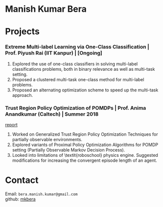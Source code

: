 # Manish Kumar Bera

<!--- ## About me

<!---I am a senior year undergraduate in the Department of Computer Science and Engineering at IIT Kanpur. I am interested in Machine Learning and Formal Methods. I am also interested in prediction technology involved in computer architecture (e.g., cache replacement policy). 
--->

<!---You can find my resume [here](mkbera_resume.pdf)  
Short resume [here](resume_master%20(1).pdf)
--->

# Projects
### Extreme Multi-label Learning via One-Class Classification | Prof. Piyush Rai (IIT Kanpur) | [Ongoing]
1. Explored the use of one-class classifiers in solving multi-label classifications problems, both in binary relevance as well as multi-task setting.
2. Proposed a clustered multi-task one-class method for multi-label problems.
3. Proposed an alternating optimization scheme to speed up the multi-task approach.
### Trust Region Policy Optimization of POMDPs | Prof. Anima Anandkumar (Caltech) | Summer 2018
[report](./reports/surf-trpo.pdf) 
1. Worked on Generalized Trust Region Policy Optimization Techniques for partially observable environments.
2. Explored variants of Proximal Policy Optimization Algorithms for POMDP setting (Partially Observable Markov Decision Process).
3. Looked into limitations of \textit{roboschool} physics engine. Suggested modifications for increasing the convergent episode length of an agent.


<!---### On sharing aware cache replacement policies | Prof. Mainak Chaudhuri (IIT Kanpur) | Fall 2018
[report](./reports/cs622.pdf) | [code](https://github.com/mkbera/multilevel-cache-sim)
1. Worked on improving sharing-aware cache replacement policy for multi-threaded applications.
2. Integrated parsecmgmt(tool for managing PARSEC programs and kernels) with PIN to generate address trace.
3. Implemented three level cache architecture to simulate cache replacement policy.
4. Proposed modifications to existing evaluation metric of prediction strategy.
5. Presented a novel modification to existing prediction policy.
--->


<!--- ### Sat Based Motion Planning of Multi-Robot System
[report](./reports/report.pdf) 
1. Designed a tool to find the trajectory of a  multi-robot system under minimum make-span.
2. Reduced the problem of motion planning into a SAT problem. Used a SAT-solver to solve the SAT instance. Processed the output of the SAT solver is then processed to get meaningful information, in our case, the path of the robots.
3. Applied various optimization techniques to make clause generation faster.
4. Implemented the tool in C++ using the code-base of MiniSAT(a minimalistic, open-source SAT solver).
5. Used MAX-SAT to minimize sum-of-cost, once the minimum make-span is achieved.
--->

<!--- ## Other projects
### Detecting Semantically Similar Questions | Prof. Harish Karnick (IIT Kanpur) | Spring 2018
[report](./reports/NLP_Report.pdf) 
1. Formulated methods to detect whether two questions seek same answer.
2. Reviewed and implemented multiple architectures in Tensorflow from scratch.
3. Converted the questions to their vector representation and used Siamese Network to construct similarity space.
### Smart Surveillance | Prof. Medha Atre (Oxford University) | Spring 2018
[report](./reports/smart-surv.pdf) 
1. Came up with automated methods of surveillance.
2. Used recent developments in NLP to learn a definition of anomaly independent of the setting.
3. Proposed a context agnostic methodology to detect anomaly.
4. Integrated our model with Tensorflow Object Detection API.
## Some helpful tools/scripts
1. [utilities](https://github.com/mkbera/utilities): A lock free implementation for parallel programming.
2. [svm-vis](https://github.com/mkbera/svm-vis): A qudratic programming based tool for SVM visualisation.
## Notes
These are short notes of some of the things that I have learnt.
* SAT solving [link](https://www.overleaf.com/read/hnyswbxnfrnz)
--->

# Contact
Email: `bera.manish.kumar@gmail.com`  
github: [mkbera](https://github.com/mkbera)

